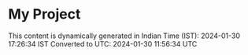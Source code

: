 # My Project

This content is dynamically generated in Indian Time (IST): 2024-01-30 17:26:34 IST
Converted to UTC: 2024-01-30 11:56:34 UTC
